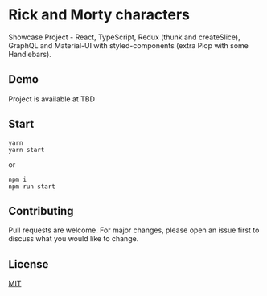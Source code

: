 # Rick and Morty characters

Showcase Project - React, TypeScript, Redux (thunk and createSlice), GraphQL and Material-UI with styled-components (extra Plop with some Handlebars).

## Demo

Project is available at TBD

## Start

```
yarn
yarn start
```

or

```
npm i
npm run start
```

## Contributing

Pull requests are welcome. For major changes, please open an issue first to discuss what you would like to change.

## License

[MIT](https://choosealicense.com/licenses/mit/)
